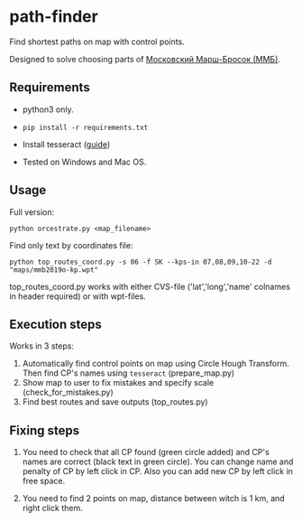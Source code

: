 # path-finder

Find shortest paths on map with control points.

Designed to solve choosing parts of [Московский Марш-Бросок (ММБ)](http://mmb.progressor.ru/).

## Requirements

- python3 only.

- ```pip install -r requirements.txt```

- Install tesseract ([guide](https://github.com/tesseract-ocr/tesseract/wiki))

- Tested on Windows and Mac OS.

## Usage

Full version:

```python orcestrate.py <map_filename>```

Find only text by coordinates file:

```python top_routes_coord.py -s 06 -f SK --kps-in 07,08,09,10-22 -d "maps/mmb2019o-kp.wpt"```

top_routes_coord.py works with either CVS-file ('lat','long','name' colnames in header required) or with wpt-files.

## Execution steps

Works in 3 steps:

1. Automatically find control points on map using Circle Hough Transform. Then find CP's names using `tesseract` (prepare_map.py)
2. Show map to user to fix mistakes and specify scale (check_for_mistakes.py)
3. Find best routes and save outputs (top_routes.py)

## Fixing steps

1. You need to check that all CP found (green circle added) and CP's names are correct (black text in green circle).
You can change name and penalty of CP by left click in CP. Also you can add new CP by left click in free space.

2. You need to find 2 points on map, distance between witch is 1 km, and right click them.
